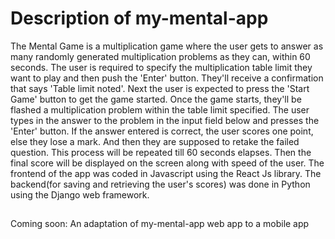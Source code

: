 # Description of my-mental-app

The Mental Game is a multiplication game where the user gets to answer as many randomly generated multiplication problems as they can, within 60 seconds. The user is required to specify the multiplication table limit they want to play and then push the 'Enter' button. They'll receive a confirmation that says 'Table limit noted'. Next the user is expected to press the 'Start Game' button to get the game started. Once the game starts, they'll be flashed a multiplication problem within the table limit specified. The user types in the answer to the problem in the input field below and presses the 'Enter' button. If the answer entered is correct, the user scores one point, else they lose a mark. And then they are supposed to retake the failed question. This process will be repeated till 60 seconds elapses. Then the final score will be displayed on the screen along with speed of the user. 
The frontend of the app was coded in Javascript using the React Js library. The backend(for saving and retrieving the user's scores) was done in Python using the Django web framework.
##
Coming soon: An adaptation of my-mental-app web app to a mobile app